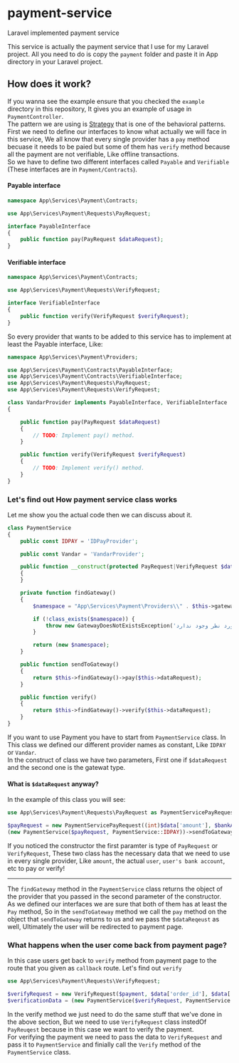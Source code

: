 # payment-service
Laravel implemented payment service 

This service is actually the payment service that I use for my Laravel project.
All you need to do is copy the ``payment`` folder and paste it in App directory in your Laravel project.

## How does it work?

If you wanna see the example ensure that you checked the ``example`` directory in this repository, It gives you an example of usage in ``PaymentController``.
<br>
The pattern we are using is [Strategy](https://refactoring.guru/design-patterns/strategy) that is one of the behavioral patterns. <br>
First we need to define our interfaces to know what actually we will face in this service, We all know that every single provider has a ``pay`` method becuase it needs to be paied but some of them has ``verify`` method because all the payment are not verifiable, Like offline transactions. <br>
So we have to define two different interfaces called ``Payable`` and ``Verifiable`` (These interfaces are in ``Payment/Contracts``).

#### Payable interface
```php
namespace App\Services\Payment\Contracts;

use App\Services\Payment\Requests\PayRequest;

interface PayableInterface
{
    public function pay(PayRequest $dataRequest);
}
```

#### Verifiable interface
```php
namespace App\Services\Payment\Contracts;

use App\Services\Payment\Requests\VerifyRequest;

interface VerifiableInterface
{
    public function verify(VerifyRequest $verifyRequest);
}
```
So every provider that wants to be added to this service has to implement at least the Payable interface, Like:
```php
namespace App\Services\Payment\Providers;

use App\Services\Payment\Contracts\PayableInterface;
use App\Services\Payment\Contracts\VerifiableInterface;
use App\Services\Payment\Requests\PayRequest;
use App\Services\Payment\Requests\VerifyRequest;

class VandarProvider implements PayableInterface, VerifiableInterface
{

    public function pay(PayRequest $dataRequest)
    {
        // TODO: Implement pay() method.
    }

    public function verify(VerifyRequest $verifyRequest)
    {
        // TODO: Implement verify() method.
    }
}
```

### Let's find out How payment service class works

Let me show you the actual code then we can discuss about it.

```php
class PaymentService
{
    public const IDPAY = 'IDPayProvider';

    public const Vandar = 'VandarProvider';

    public function __construct(protected PayRequest|VerifyRequest $dataRequest, protected string $gateway = self::IDPAY)
    {
    }

    private function findGateway()
    {
        $namespace = "App\Services\Payment\Providers\\" . $this->gateway;

        if (!class_exists($namespace)) {
            throw new GatewayDoesNotExistsException('درگاه مورد نظر وجود ندارد');
        }

        return (new $namespace);
    }

    public function sendToGateway()
    {
        return $this->findGateway()->pay($this->dataRequest);
    }

    public function verify()
    {
        return $this->findGateway()->verify($this->dataRequest);
    }
}

```

If you want to use Payment you have to start from ``PaymentService`` class. In This class we defined our different provider names as constant, Like ``IDPAY`` or ``Vandar``. <br>
In the construct of class we have two parameters, First one if ``$dataRequest`` and the second one is the gatewat type. <br>
#### What is ``$dataRequest`` anyway?
In the example of this class you will see:
```php
use App\Services\Payment\Requests\PayRequest as PaymentServicePayRequest;

$payRequest = new PaymentServicePayRequest((int)$data['amount'], $bankAccount, $data['user']);
(new PaymentService($payRequest, PaymentService::IDPAY))->sendToGateway();
```
If you noticed the constructor the first paramter is type of ``PayRequest`` or ``VerifyRequest``, These two class has the necessary data that we need to use in every single provider, Like ``amount``, the actual ``user``, ``user's bank account``, etc to pay or verify!<br>

<hr>

The ``findGateway`` method in the ``PaymentService`` class returns the object of the provider that you passed in the second parameter of the constructor. <br>
As we defined our interfaces we are sure that both of them has at least the ``Pay`` method, So in the ``sendToGateway`` method we call the ``pay`` method on the object that ``sendToGateway`` returns to us and we pass the ``$dataReqeust`` as well, Ultimately the user will be redirected to payment page. <br>

### What happens when the user come back from payment page?
In this case users get back to ``verify`` method from payment page to the route that you given as ``callback`` route. Let's find out ``verify`` <br>

```php
use App\Services\Payment\Requests\VerifyRequest;

$verifyRequest = new VerifyRequest($payment, $data['order_id'], $data['card_no'], $data['id']);
$verificationData = (new PaymentService($verifyRequest, PaymentService::IDPAY))->verify();
```
In the verify method we just need to do the same stuff that we've done in the above section, But we need to use ``VerifyRequest`` class instedOf ``PayReuqest`` because in this case we want to verify the payment. <br>
For verifying the payment we need to pass the data to ``VerifyRequest`` and pass it to ``PaymentService`` and finially call the ``Verify`` method of the ``PaymentService`` class.